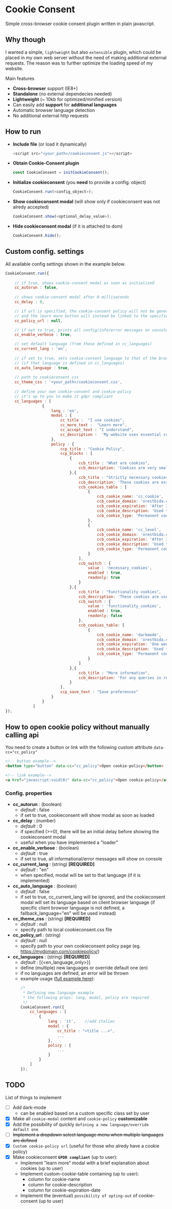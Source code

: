 # Cookie Consent
Simple cross-browser cookie consent plugin written in plain javascript.

## Why though
I wanted a simple, `lightweight` but also `extensible` plugin, which could be placed in my own web server without the need of making additional external requests. The reason was to further optimize the loading speed of my website.

Main features
- __Cross-browser__ support (IE8+)
- __Standalone__ (no external dependecies needed)
- __Lightweight__ (~ 10kb for optimized/minified version)
- Can easily add __support__ for __additional languages__
- Automatic browser language detection
- No additional external http requests

## How to run
- __Include file__ (or load it dynamically)
	```javascript
	<script src="<your_path>/cookieconsent.js"></script>
	```
- __Obtain Cookie-Consent plugin__ 
	```javascript
	const CookieConsent = initCookieConsent();
	```
- __Initialize cookieconsent__ (you __need__ to provide a config. object)
	```javascript
	CookieConsent.run(<config_object>);
	```
- __Show cookieconsent modal__ (will show only if cookieconsent was not alredy accepted)
	```javascript
	CookieConsent.show(<optional_delay_value>);
	```
- __Hide cookieconsent modal__ (if it is attached to dom)
	```javascript
	CookieConsent.hide();
	```

## Custom config. settings
All available config settings shown in the example below. 
<div id="full_example">

```javascript
CookieConsent.run({
	
	// if true, shows cookie-consent modal as soon as initialized
	cc_autorun : false, 						
	
	// shows cookie-consent modal after 0 milliseconds 
	cc_delay : 0,		

	// if url is specified, the cookie-consent policy will not be generated
	// and the learn more button will instead be linked to the specified url
	cc_policy_url : null,	

	// if set to true, prints all config/info/error messages on console
	cc_enable_verbose : true,	

	// set default language (from those defined in cc_languages)
	cc_current_lang : 'en',	
	
	// if set to true, sets cookie-consent language to that of the browser in use 
	// (if that language is defined in cc_languages)
	cc_auto_language : true,					
	
	// path to cookieconsent.css
	cc_theme_css : '<your_path>/cookieconsent.css',
	
	// define your own cookie-consent and cookie-policy
	// it's up to you to make it gdpr compliant
	cc_languages : [
				{
					lang : 'en',
					modal : {
						cc_title :  "I use cookies",
						cc_more_text :  "Learn more", 
						cc_accept_text : "I understand",
						cc_description :  'My website uses essential cookies necessary for its functioning. By continuing browsing, you consent to my use of cookies and other technologies.',
					},
					policy : {
						ccp_title : "Cookie Policy",
						ccp_blocks : [
							{
								ccb_title : "What are cookies",
								ccb_description: 'Cookies are very small text files that are stored on your computer when you visit a website. I use cookies to assure the basic functionalities of the website and to enhance your online experience. I use many different types of cookies which you can check on the sections below.'
							},{
								ccb_title : "Strictly necessary cookies",
								ccb_description: 'These cookies are essential for the proper functioning of my website. Without these cookies, the website would not work properly.',
								ccb_cookies_table : [
									{
										ccb_cookie_name: 'cc_cookie',
										ccb_cookie_domain: 'orestbida.com',
										ccb_cookie_expiration: 'After 3 months (Starting from the moment the cookie-consent was accepted)',
										ccb_cookie_description: 'Used to know whether a visitor has accepted the cookie consent or not.',
										ccb_cookie_type: 'Permanent cookie'
									},
									{
										ccb_cookie_name: 'cc_level',
										ccb_cookie_domain: 'orestbida.com',
										ccb_cookie_expiration: 'After 3 months (Starting from the moment the cookie-consent was accepted)',
										ccb_cookie_description: 'Used to know the accepted level of cookie consent (E.g.  essential cookie only, full cookie consent ...)',
										ccb_cookie_type: 'Permanent cookie'
									}
								],
								ccb_switch : {
									value : 'necessary_cookies',
									enabled : true,
									readonly: true
								}
							},{
								ccb_title : "Functionality cookies",
								ccb_description: 'These cookies are used to provide you with a more personalized experience on my website and to remember choices you make when you browse the website. For example, whether or not you enabled dark-mode on this website.',
								ccb_switch : {
									value : 'functionality_cookies',
									enabled : true,
									readonly: false
								},
								ccb_cookies_table: [
									{
										ccb_cookie_name: 'darkmode',
										ccb_cookie_domain: 'orestbida.com',
										ccb_cookie_expiration: 'One week after the cookie has been created',
										ccb_cookie_description: 'Used to remember visitor preferences. If darkmode was enabled, then the next time you visit the website, darkmode will be automatically turned on.' ,
										ccb_cookie_type: 'Permanent cookie'
									}
								]
							},{
								ccb_title : "More information",
								ccb_description: 'For any queries in relation to my policy on cookies and your choices, please contact me.',
							}
						],
						ccp_save_text : "Save preferences"
					}
				}
			]
});
```
</div>

## How to open cookie policy without manually calling api
You need to create a button or link with the following custom attribute `data-cc="cc_policy"`
```html
<!-- button example-->
<button type="button" data-cc="cc_policy">Open cookie-policy</button>

<!-- link example-->
<a href="javascript:void(0)" data-cc="cc_policy">Open cookie-policy</a>
```

### Config. properties
- __cc_autorun__ : (boolean)
	- *default* : false
	- if set to true, cookieconsent will show modal as soon as loaded
- __cc_delay__ : (number)
	- *default* : 0
	- if specified (>=0), there will be an initial delay before showing the cookieconsent modal
	- useful when you have implemented a "loader"
- __cc_enable_verbose__ : (boolean) 
	- *default* : true
	- if set to true, all informational/error messages will show on console
- __cc_current_lang__ : (string) __[REQUIRED]__
	- *default* : "en"
	- when specified, modal will be set to that language (if it is implemented)
- __cc_auto_language__ : (boolean)
	- *default* : false
	- if set to true, cc_current_lang will be ignored, and the cookieconsent modal will set its language based on client browser language (if specific client browser language is not defined, a fallback_language="en" will be used instead)
- __cc_theme_css__ : (string) __[REQUIRED]__
	- *default* : null
	- specify path to local cookieconsent.css file
- __cc_policy_url__ : (string)
	- *default* : null
	- specify path to your own cookieconsent policy page (eg. https://mydomain.com/cookiepolicy/)
- __cc_languages__ : (string) __[REQUIRED]__
	- *default* : [{<en_language_only>}]
	- define (multiple) new languages or override default one (en)
	- if no languages are defined, an error will be thrown
	- example usage (<a href="#full_example">full example here</a>):
		```javascript
		/*
		 * Defining new language example
		 * the following props: lang, modal, policy are required
		 */
		CookieConsent.run({
			cc_languages : [
				{
					lang : 'it',	//add italian
					modal : {
						cc_title : "<title ...>",
						...
					},
					policy : {
						...
					}
				}
			]
		});
		```

## TODO
List of things to implement
- [ ] Add dark-mode 
	- can be enabled based on a custom specific class set by user
- [x] Make all `cookie-modal` content and `cookie-policy` __customizable__
- [x] Add the possibility of quickly `defining a new language/override default one` 
- [ ]  ~~Implement a dropdown select language menu when multiple languages are defined~~
- [x] `Custom cookie-policy url` (useful for those who alredy have a cookie policy)
- [x] Make cookieconsent **`GPDR compliant`** (up to user): 
	- Implement "learn more" modal with a brief explanation about cookies (up to user)
	- Implement custom-cookie-table containing (up to user):
		- column for cookie-name
		- column for cookie-description
		- column for cookie-expiration-date
	- Implement the (eventual) `possibility of opting-out` of cookie-consent (up to user)